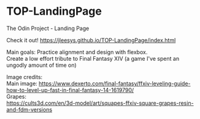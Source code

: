 # TOP-LandingPage 
The Odin Project - Landing Page  

Check it out! 
https://jleesys.github.io/TOP-LandingPage/index.html

Main goals:
Practice alignment and design with flexbox.  
Create a low effort tribute to Final Fantasy XIV (a game I've spent an ungodly amount of time on)

Image credits:  
Main image:
https://www.dexerto.com/final-fantasy/ffxiv-leveling-guide-how-to-level-up-fast-in-final-fantasy-14-1619790/    
Grapes:  
https://cults3d.com/en/3d-model/art/squapes-ffxiv-square-grapes-resin-and-fdm-versions  
